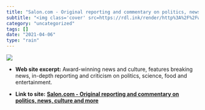 ```yaml
---
title: "Salon.com - Original reporting and commentary on politics, news, culture and more"
subtitle: "<img class='cover' src=https://rdl.ink/render/http%3A%2F%2Fwww.salon.com%2Findex.html>"
category: "uncategorized"
tags: []
date: "2021-04-06"
type: "rain"
---
```

<img class="cover" src=https://rdl.ink/render/http%3A%2F%2Fwww.salon.com%2Findex.html>



* **Web site excerpt:** Award-winning news and culture, features breaking news, in-depth reporting and criticism on politics, science, food and entertainment.

* **Link to site:** **[Salon.com - Original reporting and commentary on politics, news, culture and more](http://www.salon.com/index.html)**